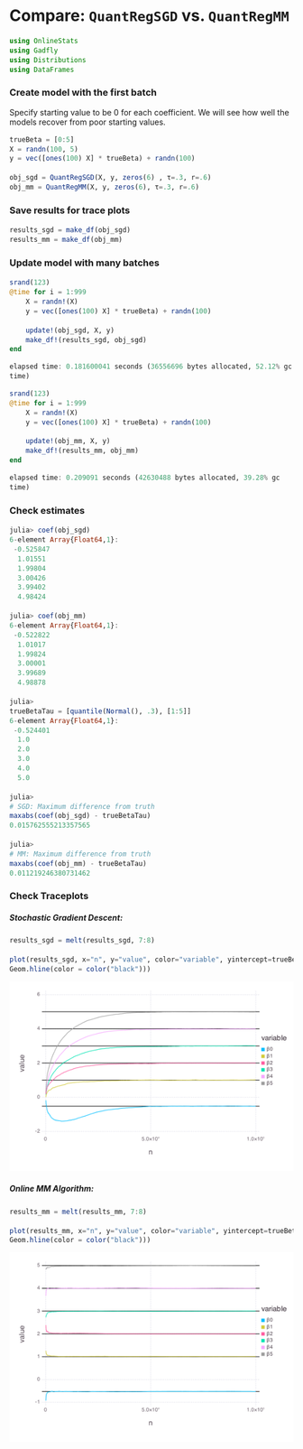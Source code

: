 
# Compare: `QuantRegSGD` vs. `QuantRegMM`


````julia
using OnlineStats
using Gadfly
using Distributions
using DataFrames
````





### Create model with the first batch

Specify starting value to be 0 for each coefficient.  We will see how well the models recover from poor starting values.

````julia
trueBeta = [0:5]
X = randn(100, 5)
y = vec([ones(100) X] * trueBeta) + randn(100)

obj_sgd = QuantRegSGD(X, y, zeros(6) , τ=.3, r=.6)
obj_mm = QuantRegMM(X, y, zeros(6), τ=.3, r=.6)
````





### Save results for trace plots
````julia
results_sgd = make_df(obj_sgd)
results_mm = make_df(obj_mm)
````





### Update model with many batches
````julia
srand(123)
@time for i = 1:999
	X = randn!(X)
    y = vec([ones(100) X] * trueBeta) + randn(100)

    update!(obj_sgd, X, y)
    make_df!(results_sgd, obj_sgd)
end
````


````julia
elapsed time: 0.181600041 seconds (36556696 bytes allocated, 52.12% gc
time)
````




````julia
srand(123)
@time for i = 1:999
	X = randn!(X)
    y = vec([ones(100) X] * trueBeta) + randn(100)

    update!(obj_mm, X, y)
    make_df!(results_mm, obj_mm)
end
````


````julia
elapsed time: 0.209091 seconds (42630488 bytes allocated, 39.28% gc
time)
````





### Check estimates
````julia
julia> coef(obj_sgd)
6-element Array{Float64,1}:
 -0.525847
  1.01551 
  1.99804 
  3.00426 
  3.99402 
  4.98424 

julia> coef(obj_mm)
6-element Array{Float64,1}:
 -0.522822
  1.01017 
  1.99824 
  3.00001 
  3.99689 
  4.98878 

julia> 
trueBetaTau = [quantile(Normal(), .3), [1:5]]
6-element Array{Float64,1}:
 -0.524401
  1.0     
  2.0     
  3.0     
  4.0     
  5.0     

julia> 
# SGD: Maximum difference from truth
maxabs(coef(obj_sgd) - trueBetaTau)
0.015762555213357565

julia> 
# MM: Maximum difference from truth
maxabs(coef(obj_mm) - trueBetaTau)
0.011219246380731462

````





### Check Traceplots

##### Stochastic Gradient Descent:
````julia
results_sgd = melt(results_sgd, 7:8)

plot(results_sgd, x="n", y="value", color="variable", yintercept=trueBetaTau, Geom.line,
Geom.hline(color = color("black")))
````


![](figures/quantregcompare_7_1.png)



##### Online MM Algorithm:
````julia
results_mm = melt(results_mm, 7:8)

plot(results_mm, x="n", y="value", color="variable", yintercept=trueBetaTau, Geom.line,
Geom.hline(color = color("black")))
````


![](figures/quantregcompare_8_1.png)



